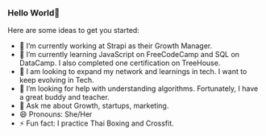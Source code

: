 ### Hello World👋


Here are some ideas to get you started:

- 🔭 I’m currently working at Strapi as their Growth Manager.
- 🌱 I’m currently learning JavaScript on FreeCodeCamp and SQL on DataCamp. I also completed one certification on TreeHouse.
- 👯 I am looking to expand my network and learnings in tech. I want to keep evolving in Tech.
- 🤔 I’m looking for help with understanding algorithms. Fortunately, I have a great buddy and teacher.
- 💬 Ask me about Growth, startups, marketing.
- 😄 Pronouns: She/Her
- ⚡ Fun fact: I practice Thai Boxing and Crossfit.

